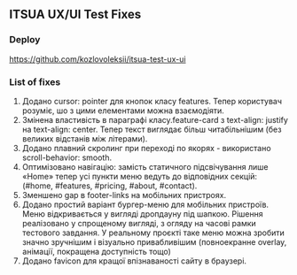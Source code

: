## ITSUA UX/UI Test Fixes

### Deploy
https://github.com/kozlovoleksii/itsua-test-ux-ui

### List of fixes
1. Додано cursor: pointer для кнопок класу features. Тепер користувач розуміє, шо з цими елементами можна взаємодіяти.
2. Змінена властивість в параграфі класу.feature-card з text-align: justify на text-align: center. Тепер текст виглядає більш читабільнішим (без великих відстанів між літерами).
3. Додано плавний скролинг при переході по якорях - використано scroll-behavior: smooth.
4. Оптимізовано навігацію: замість статичного підсвічування лише «Home» тепер усі пункти меню ведуть до відповідних секцій: 
(#home, #features, #pricing, #about, #contact).
5. Зменшено gap в footer-links на мобільних пристроях.
6. Додано простий варіант бургер-меню для мобільних пристроїв. Меню відкривається у вигляді дропдауну під шапкою. 
Рішення реалізовано у спрощеному вигляді, з огляду на часові рамки тестового завдання. 
У реальному проєкті таке меню можна зробити значно зручнішим і візуально привабливішим (повноекранне overlay, анімації, покращена доступність тощо)
7. Додано favicon для кращої впізнаваності сайту в браузері.
